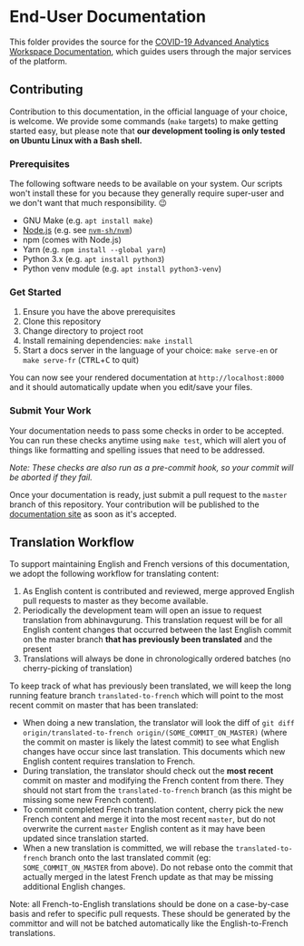 # End-User Documentation

This folder provides the source for the [COVID-19 Advanced Analytics Workspace
Documentation][aaw-docs], which guides users through the major services of the
platform.

## Contributing

Contribution to this documentation, in the official language of your choice, is
welcome. We provide some commands (`make` targets) to make getting started easy,
but please note that **our development tooling is only tested on Ubuntu Linux
with a Bash shell.**

### Prerequisites

The following software needs to be available on your system. Our scripts won't
install these for you because they generally require super-user and we don't
want that much responsibility. :wink:

- GNU Make (e.g. `apt install make`)
- [Node.js][] (e.g. see [`nvm-sh/nvm`][nvm-installation])
- npm (comes with Node.js)
- Yarn (e.g. `npm install --global yarn`)
- Python 3.x (e.g. `apt install python3`)
- Python venv module (e.g. `apt install python3-venv`)

### Get Started

1. Ensure you have the above prerequisites
2. Clone this repository
3. Change directory to project root
4. Install remaining dependencies: `make install`
5. <!-- markdownlint-disable no-inline-html -->
   Start a docs server in the language of your choice: `make serve-en` or
   `make serve-fr` (<kbd>CTRL</kbd>+<kbd>C</kbd> to quit)
   <!-- markdownlint-enable -->

You can now see your rendered documentation at `http://localhost:8000` and it
should automatically update when you edit/save your files.

### Submit Your Work

Your documentation needs to pass some checks in order to be accepted. You can
run these checks anytime using `make test`, which will alert you of things like
formatting and spelling issues that need to be addressed.

_Note: These checks are also run as a pre-commit hook, so your commit will be
aborted if they fail._

Once your documentation is ready, just submit a pull request to the `master`
branch of this repository. Your contribution will be published to the
[documentation site][aaw-docs] as soon as it's accepted.

## Translation Workflow

To support maintaining English and French versions of this documentation, we
adopt the following workflow for translating content:

1. As English content is contributed and reviewed, merge approved English pull
   requests to master as they become available.
2. Periodically the development team will open an issue to request translation
   from abhinavgurung. This translation request will be for all English content
   changes that occurred between the last English commit on the master branch
   **that has previously been translated** and the present
3. Translations will always be done in chronologically ordered batches (no
   cherry-picking of translation)

To keep track of what has previously been translated, we will keep the long
running feature branch `translated-to-french` which will point to the most
recent commit on master that has been translated:

- When doing a new translation, the translator will look the diff of
  `git diff origin/translated-to-french origin/(SOME_COMMIT_ON_MASTER)` (where
  the commit on master is likely the latest commit) to see what English changes
  have occur since last translation. This documents which new English content
  requires translation to French.
- During translation, the translator should check out the **most recent** commit
  on master and modifying the French content from there. They should not start
  from the `translated-to-french` branch (as this might be missing some new
  French content).
- To commit completed French translation content, cherry pick the new French
  content and merge it into the most recent `master`, but do not overwrite the
  current `master` English content as it may have been updated since translation
  started.
- When a new translation is committed, we will rebase the `translated-to-french`
  branch onto the last translated commit (eg: `SOME_COMMIT_ON_MASTER` from
  above). Do not rebase onto the commit that actually merged in the latest
  French update as that may be missing additional English changes.

Note: all French-to-English translations should be done on a case-by-case basis
and refer to specific pull requests. These should be generated by the committor
and will not be batched automatically like the English-to-French translations.

[aaw-docs]: https://statcan.github.io/daaas/
[node.js]: https://nodejs.org/
[nvm-installation]: https://github.com/nvm-sh/nvm#installing-and-updating
